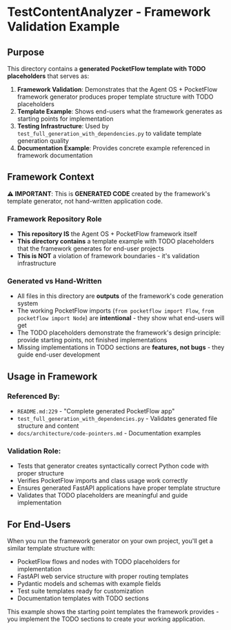 # TestContentAnalyzer - Framework Validation Example

## Purpose

This directory contains a **generated PocketFlow template with TODO placeholders** that serves as:

1. **Framework Validation**: Demonstrates that the Agent OS + PocketFlow framework generator produces proper template structure with TODO placeholders
2. **Template Example**: Shows end-users what the framework generates as starting points for implementation
3. **Testing Infrastructure**: Used by `test_full_generation_with_dependencies.py` to validate template generation quality
4. **Documentation Example**: Provides concrete example referenced in framework documentation

## Framework Context

**⚠️ IMPORTANT**: This is **GENERATED CODE** created by the framework's template generator, not hand-written application code.

### Framework Repository Role
- **This repository IS** the Agent OS + PocketFlow framework itself
- **This directory contains** a template example with TODO placeholders that the framework generates for end-user projects
- **This is NOT** a violation of framework boundaries - it's validation infrastructure

### Generated vs Hand-Written
- All files in this directory are **outputs** of the framework's code generation system
- The working PocketFlow imports (`from pocketflow import Flow`, `from pocketflow import Node`) are **intentional** - they show what end-users will get
- The TODO placeholders demonstrate the framework's design principle: provide starting points, not finished implementations
- Missing implementations in TODO sections are **features, not bugs** - they guide end-user development

## Usage in Framework

### Referenced By:
- `README.md:229` - "Complete generated PocketFlow app" 
- `test_full_generation_with_dependencies.py` - Validates generated file structure and content
- `docs/architecture/code-pointers.md` - Documentation examples

### Validation Role:
- Tests that generator creates syntactically correct Python code with proper structure
- Verifies PocketFlow imports and class usage work correctly  
- Ensures generated FastAPI applications have proper template structure
- Validates that TODO placeholders are meaningful and guide implementation

## For End-Users

When you run the framework generator on your own project, you'll get a similar template structure with:
- PocketFlow flows and nodes with TODO placeholders for implementation
- FastAPI web service structure with proper routing templates
- Pydantic models and schemas with example fields
- Test suite templates ready for customization
- Documentation templates with TODO sections

This example shows the starting point templates the framework provides - you implement the TODO sections to create your working application.
